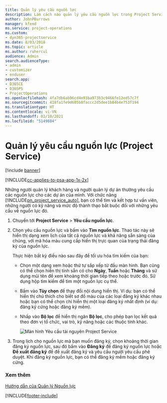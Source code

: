 ```yaml
---
title: Quản lý yêu cầu nguồn lực
description: Làm cách nào quản lý yêu cầu nguồn lực trong Project Service
author: JohnPBurrows
manager: kfend
ms.service: project-operations
ms.custom:
- dyn365-projectservice
ms.date: 8/03/2018
ms.topic: article
ms.author: ruhercul
audience: Admin
search.audienceType:
- admin
- customizer
- enduser
search.app:
- D365CE
- D365PS
- ProjectOperations
ms.openlocfilehash: 4fa7db6ab96cd4e93ba973b3c9466fe12ed57c7f
ms.sourcegitcommit: 418fa1fe9d605b8faccc2d5dee1b04b4e753f194
ms.translationtype: HT
ms.contentlocale: vi-VN
ms.lasthandoff: 02/10/2021
ms.locfileid: "5149884"
---
```

# <a name="manage-resource-requests-project-service"></a>Quản lý yêu cầu nguồn lực (Project Service)

[!include [banner](../includes/psa-now-project-operations.md)]

[!INCLUDE[cc-applies-to-psa-app-1x-2x](../includes/cc-applies-to-psa-app-1x-2x.md)]

Những người quản lý khách hàng và người quản lý dự án thường yêu cầu các nguồn lực cho các dự án của mình. Với chức năng [!INCLUDE[pn_project_service_auto](../includes/pn-project-service-auto.md)], bạn có thể tìm và kết hợp tư vấn viên, những người có kỹ năng và mức độ thành thạo bắt buộc đối với những yêu cầu về nguồn lực đó.  
  
1. Chuyển tới **Project Service** > **Yêu cầu nguồn lực**.  
  
2. Chọn yêu cầu nguồn lực và bấm vào **Tìm nguồn lực**. Thao tác này sẽ hiển thị dạng xem lịch của tất cả nguồn lực và khả năng sẵn sàng của chúng, với mã hóa màu cung cấp hiển thị trực quan của trạng thái đăng ký của nguồn lực.  
  
    Thực hiện bất kỳ điều nào sau đây để tối ưu hóa tìm kiếm của bạn:  
  
   -   Chọn một dạng xem hoặc thứ tự sắp xếp từ đầu màn hình. Bạn cũng có thể chọn hiển thị tính sẵn có cho **Ngày**, **Tuần** hoặc **Tháng** và sử dụng mũi tên để xem khoảng thời gian tiếp theo hoặc trước đó. Sử dụng hộp tìm kiếm để tìm một nguồn lực cụ thể.  
  
   -   Bấm vào **Tùy chọn** để thay đổi nội dung hiển thị. Ví dụ: bạn có thể hiển thị chú thích cho biết sơ đồ màu của các loại đăng ký khác nhau hoặc bạn có thể chọn chỉ hiển thị một loại đăng ký nhất định (ví dụ: đăng ký cứng hoặc đăng ký mềm).  
  
   -   Nhấp vào **Bộ lọc** để hiển thị ngăn **Bộ lọc**, cho phép bạn lọc kết quả theo đơn vị tổ chức, vai trò, kỹ năng hoặc các thuộc tính khác.  
  
       ![Màn hình Yêu cầu tài nguyên Project Service](../psa/media/project-service-resource-request-screen.png "Màn hình Yêu cầu tài nguyên Project Service")  
  
3. Trong lịch cho nguồn lực mà bạn muốn đăng ký, chọn khoảng thời gian đăng ký nguồn lực, sau đó bấm vào **Đăng ký** để đăng ký nguồn lực hoặc **Đề xuất đăng ký** để đề xuất đăng ký và yêu cầu người yêu cầu phê duyệt. Khi đăng ký nguồn lực, bạn có thể đăng ký mềm hoặc đăng ký cứng.  
  
### <a name="see-also"></a>Xem thêm  
 [Hướng dẫn của Quản lý Nguồn lực](../psa/resource-manager-guide.md)


[!INCLUDE[footer-include](../includes/footer-banner.md)]